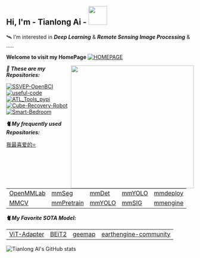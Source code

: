 <h2> Hi, I'm  -  Tianlong Ai   -    <img src="https://media.giphy.com/media/mGcNjsfWAjY5AEZNw6/giphy.gif" width="50"></h2>


🛰  I’m interested in ***Deep Learning*** & ***Remote Sensing Image Processing*** & .....  
<!--HomePage-->
**Welcome to visit my HomePage** [![HOMEPAGE](https://img.shields.io/github/followers/AI-Tianlong?label=HomePage&style=social)](https://AI-Tianlong.github.io)

<!--代码猫动图-->
<img align='right' src="https://media.giphy.com/media/Jz7eUZut4DSl04bz2q/giphy.gif" width="330">

***🚀  These are my Repositories:***

<!--repositories 图标   https://shields.io/category/social-->
[![SSVEP-OpenBCI](https://img.shields.io/badge/SSVEP--OpenBCI-%F0%9F%A7%A0-brightgreen)](/SSVEP-BCI-OpenBCI)
[![useful-code](https://img.shields.io/badge/Useful--Tools-%F0%9F%92%BB-9cf)](/Useful-Tools)
[![ATL_Tools_pypi](https://img.shields.io/github/stars/AI-Tianlong/ATL_Tools_pypi?logo=gdal&label=ATL_Tools)](/ATL_Tools_pypi)
[![Cube-Recovery-Robot](https://img.shields.io/badge/Cube--Recovery--Robot%20-%F0%9F%A7%B8-yellow)](/Cube-Recovery-Robot)
[![Smart-Bedroom](https://img.shields.io/badge/Smart--Bedroom-%F0%9F%8F%A1-orange)](/Smart-Bedroom)

<!--我最常用的算法库Repo 表格-->
***🐈 My frequently used Repositories:***  

[我最喜爱的⭐](https://github.com/AI-Tianlong?tab=stars)  
<html>
<table>
  <tr>
    <td><a href='https://github.com/open-mmlab'>OpenMMLab</a></td>
    <td><a href='https://github.com/open-mmlab/mmsegmentation'>mmSeg</a></td>
    <td><a href='https://github.com/open-mmlab/mmdetection'>mmDet</a></td>
    <td><a href='https://github.com/open-mmlab/mmyolo'>mmYOLO</a></td>
    <td><a href='https://github.com/open-mmlab/mmdeploy'>mmdeploy</a></td>
</tr>
  <tr>
    <td><a href='https://github.com/open-mmlab/mmcv'>MMCV</a></td>
    <td><a href='https://github.com/open-mmlab/mmpretrain'>mmPretrain</a></td>
    <td><a href='https://github.com/open-mmlab'>mmYOLO</a></td>
    <td><a href='https://github.com/open-mmlab/mmsig'>mmSIG</a></td>
    <td><a href='https://github.com/open-mmlab/mmengine'>mmengine</a></td>
  </tr>
</table>
</html>

<!--我最喜欢的SOTA Model 表格-->
***🐈 My Favorite SOTA Model:***  
<html>
<table>
  <tr>
    <td><a href='https://github.com/czczup/ViT-Adapter'>ViT-Adapter</a></td>
    <td><a href='https://github.com/microsoft/unilm/tree/master/beit2'>BEiT2</a></td>
    <td><a href='https://github.com/gee-community/geemap'>geemap</a></td>  
    <td><a href='https://github.com/google/earthengine-community'>earthengine-community</a></td>  
</tr>
</table>
</html>

![Tianlong AI's GitHub stats](https://github-readme-stats.vercel.app/api/?username=AI-Tianlong)  <!--Github的Status-->
<!--  Github的Status🏆
  [![trophy](https://github-profile-trophy.vercel.app/?username=AI-Tianlong&margin-w=8)](https://github.com/ryo-ma/github-profile-trophy) 
-->
<!-- 黑色的
[![My GitHub Stats](https://github-readme-stats.vercel.app/api/?username=AI-Tianlong&count_private=true&theme=tokyonight&showicons=true)]()
[![My GitHub Language Stats](https://github-readme-stats.vercel.app/api/top-langs/?username=AI-Tianlong&langs_count=5&theme=tokyonight)]()
<!-- ![](https://github-readme-streak-stats.herokuapp.com/?user=AI-Tianlong&theme=light&hide_border=false) 
![](https://github-readme-stats.vercel.app/api/top-langs/?username=AI-Tianlong&theme=light&hide_border=false&include_all_commits=true&count_private=true&layout=compact)
-->
